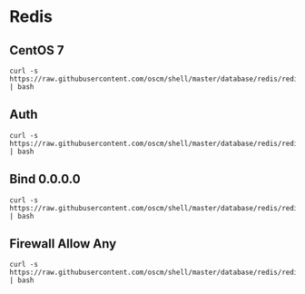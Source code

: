Redis
========

CentOS 7
-----
    curl -s https://raw.githubusercontent.com/oscm/shell/master/database/redis/redis.sh | bash
    
Auth
-----
    curl -s https://raw.githubusercontent.com/oscm/shell/master/database/redis/redis.auth.sh | bash
	
Bind 0.0.0.0
-----
	curl -s https://raw.githubusercontent.com/oscm/shell/master/database/redis/redis.bind.sh | bash
	
Firewall Allow Any
-----
	curl -s https://raw.githubusercontent.com/oscm/shell/master/database/redis/redis.firewall.all.sh | bash
